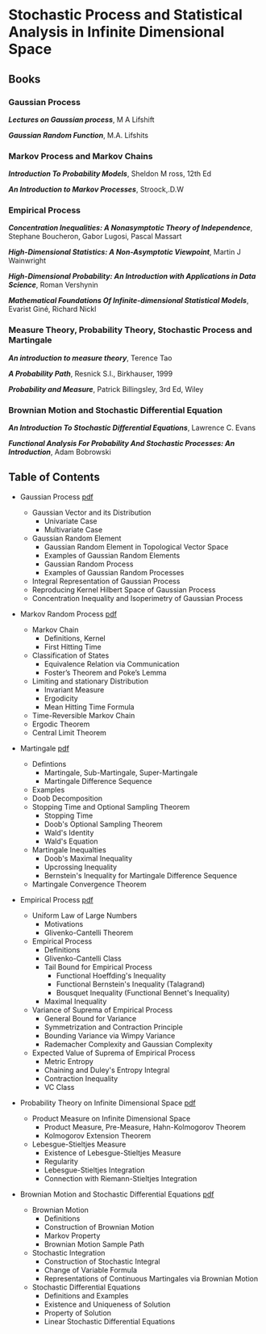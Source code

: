 # Stochastic Process and Statistical Analysis in Infinite Dimensional Space

## Books

### Gaussian Process
***Lectures on Gaussian process***, M A Lifshift

***Gaussian Random Function***, M.A. Lifshits

### Markov Process and Markov Chains

***Introduction To Probability Models***, Sheldon M ross, 12th Ed

***An Introduction to Markov Processes***, Stroock,.D.W

### Empirical Process

***Concentration Inequalities: A Nonasymptotic Theory of Independence***, Stephane Boucheron, Gabor Lugosi, Pascal Massart

***High-Dimensional Statistics: A Non-Asymptotic Viewpoint***, Martin J Wainwright

***High-Dimensional Probability: An Introduction with Applications in Data Science***, Roman Vershynin

***Mathematical Foundations Of Infinite-dimensional Statistical Models***, Evarist Giné, Richard Nickl

### Measure Theory, Probability Theory, Stochastic Process and Martingale

***An introduction to measure theory***, Terence Tao

***A Probability Path***, Resnick S.I., Birkhauser, 1999

***Probability and Measure***, Patrick Billingsley, 3rd Ed, Wiley

### Brownian Motion and Stochastic Differential Equation

***An Introduction To Stochastic Differential Equations***, Lawrence C. Evans

***Functional Analysis For Probability And Stochastic Processes: An Introduction***, Adam Bobrowski


## Table of Contents

- Gaussian Process [pdf](./RP_lecture1_Gaussian_random_process.pdf)
  - Gaussian Vector and its Distribution
    - Univariate Case
    - Multivariate Case
  - Gaussian Random Element
    - Gaussian Random Element in Topological Vector Space
    - Examples of Gaussian Random Elements
    - Gaussian Random Process
    - Examples of Gaussian Random Processes 
  - Integral Representation of Gaussian Process
  - Reproducing Kernel Hilbert Space of Gaussian Process
  - Concentration Inequality and Isoperimetry of Gaussian Process

- Markov Random Process [pdf](./RP_lecture2_markov_chains.pdf)
  - Markov Chain 
    - Definitions, Kernel
    - First Hitting Time 
  - Classification of States
    - Equivalence Relation via Communication
    - Foster’s Theorem and Poke’s Lemma 
  - Limiting and stationary Distribution
    - Invariant Measure
    - Ergodicity
    - Mean Hitting Time Formula 
  - Time-Reversible Markov Chain
  - Ergodic Theorem 
  - Central Limit Theorem

- Martingale [pdf](./RP_lecture3_martingale.pdf)
  - Defintions
    - Martingale, Sub-Martingale, Super-Martingale
    - Martingale Difference Sequence
  - Examples
  - Doob Decomposition
  - Stopping Time and Optional Sampling Theorem
    - Stopping Time
    - Doob's Optional Sampling Theorem
    - Wald's Identity
    - Wald's Equation
  - Martingale Inequalties
    - Doob's Maximal Inequality
    - Upcrossing Inequality 
    - Bernstein's Inequality for Martingale Difference Sequence 
  - Martingale Convergence Theorem 

- Empirical Process [pdf](./RP_lecture4_empirical_process.pdf)
  - Uniform Law of Large Numbers
    - Motivations 
    - Glivenko-Cantelli Theorem
  - Empirical Process
    - Definitions
    - Glivenko-Cantelli Class
    - Tail Bound for Empirical Process
      - Functional Hoeffding's Inequality
      - Functional Bernstein's Inequality (Talagrand)
      - Bousquet Inequality (Functional Bennet's Inequality) 
    - Maximal Inequality
  - Variance of Suprema of Empirical Process
    - General Bound for Variance
    - Symmetrization and Contraction Principle
    - Bounding Variance via Wimpy Variance
    - Rademacher Complexity and Gaussian Complexity
  - Expected Value of Suprema of Empirical Process
    - Metric Entropy
    - Chaining and Duley's Entropy Integral
    - Contraction Inequality
    - VC Class

- Probability Theory on Infinite Dimensional Space [pdf](./RP_lecture5_prob_infinite_prod_sp.pdf)
  - Product Measure on Infinite Dimensional Space
    - Product Measure, Pre-Measure, Hahn-Kolmogorov Theorem 
    - Kolmogorov Extension Theorem
  - Lebesgue-Stieltjes Measure
    - Existence of Lebesgue-Stieltjes Measure
    - Regularity
    - Lebesgue-Stieltjes Integration
    - Connection with Riemann-Stieltjes Integration

- Brownian Motion and Stochastic Differential Equations [pdf](./RP_lecture6_brownian_motion.pdf)
  - Brownian Motion
    - Definitions
    - Construction of Brownian Motion
    - Markov Property
    - Brownian Motion Sample Path 
  - Stochastic Integration
    - Construction of Stochastic Integral
    - Change of Variable Formula
    - Representations of Continuous Martingales via Brownian Motion
  - Stochastic Differential Equations 
    - Definitions and Examples 
    - Existence and Uniqueness of Solution 
    - Property of Solution
    - Linear Stochastic Differential Equations
